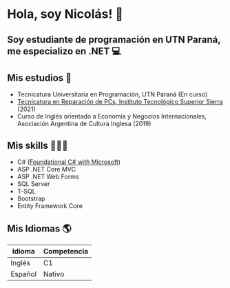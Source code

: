 # Hola, soy Nicolás! 👋

## Soy estudiante de programación en UTN Paraná, me especializo en .NET 💻 

## Mis estudios 🏫

- Tecnicatura Universitaria en Programación, UTN Paraná (En curso)
- [Tecnicatura en Reparación de PCs, Instituto Tecnológico Superior Sierra](https://www.aprender21.com/graduados/certificado.php?idz=1062) (2021)
- Curso de Inglés orientado a Economía y Negocios Internacionales, Asociación Argentina de Cultura Inglesa (2019)

## Mis skills 👨🏻‍💻

- C#
  ([Foundational C# with Microsoft](https://www.freecodecamp.org/certification/nsterzer/foundational-c-sharp-with-microsoft))
- ASP .NET Core MVC
- ASP .NET Web Forms
- SQL Server
- T-SQL
- Bootstrap
- Entity Framework Core

## Mis Idiomas 🌎  
| Idioma      | Competencia |
| ----------- | ----------- |
| Inglés      | C1          |
| Español     | Nativo      |
<!--
**nicosterzer/nicosterzer** is a ✨ _special_ ✨ repository because its `README.md` (this file) appears on your GitHub profile.

Here are some ideas to get you started:

- 🔭 I’m currently working on ...
- 🌱 I’m currently learning ...
- 👯 I’m looking to collaborate on ...
- 🤔 I’m looking for help with ...
- 💬 Ask me about ...
- 📫 How to reach me: ...
- 😄 Pronouns: ...
- ⚡ Fun fact: ...
-->
